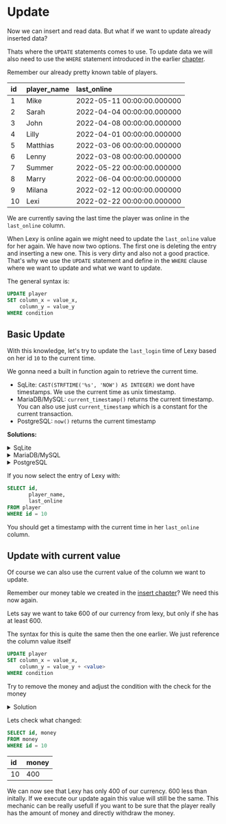 # Update

Now we can insert and read data. But what if we want to update already inserted data?

Thats where the `UPDATE` statements comes to use. To update data we will also need to use the `WHERE` statement
introduced in the earlier [chapter](../02/select.md#where).

Remember our already pretty known table of players.

| id  | player\_name | last\_online               |
|:----|:-------------|:---------------------------|
| 1   | Mike         | 2022-05-11 00:00:00.000000 |
| 2   | Sarah        | 2022-04-04 00:00:00.000000 |
| 3   | John         | 2022-04-08 00:00:00.000000 |
| 4   | Lilly        | 2022-04-01 00:00:00.000000 |
| 5   | Matthias     | 2022-03-06 00:00:00.000000 |
| 6   | Lenny        | 2022-03-08 00:00:00.000000 |
| 7   | Summer       | 2022-05-22 00:00:00.000000 |
| 8   | Marry        | 2022-06-04 00:00:00.000000 |
| 9   | Milana       | 2022-02-12 00:00:00.000000 |
| 10  | Lexi         | 2022-02-22 00:00:00.000000 |

We are currently saving the last time the player was online in the `last_online` column.

When Lexy is online again we might need to update the `last_online` value for her again. We have now two options. The
first one is deleting the entry and inserting a new one. This is very dirty and also not a good practice. That's why we
use the `UPDATE` statement and define in the `WHERE` clause where we want to update and what we want to update.

The general syntax is:

```sql
UPDATE player
SET column_x = value_x,
    column_y = value_y
WHERE condition
```

## Basic Update

With this knowledge, let's try to update the `last_login` time of Lexy based on her id `10` to the current time.

We gonna need a built in function again to retrieve the current time.

- SqLite: `CAST(STRFTIME('%s', 'NOW') AS INTEGER)` we dont have timestamps. We use the current time as unix timestamp.
- MariaDB/MySQL: `current_timestamp()` returns the current timestamp. You can also use just `current_timestamp` which is
  a constant for the current transaction.
- PostgreSQL: `now()` returns the current timestamp

**Solutions:**

<details>
<summary>SqLite</summary>


```sql
UPDATE player
SET last_online = CAST(strftime('%s', 'NOW') AS INTEGER)
WHERE id = 10;
```

</details>

<details>
<summary>MariaDB/MySQL</summary>

```sql
UPDATE player
SET last_online = CURRENT_TIMESTAMP
WHERE id = 10;
```

</details>

<details>
<summary>PostgreSQL</summary>

```sql
UPDATE player
SET last_online = NOW()
WHERE id = 10;
```

</details>

If you now select the entry of Lexy with:

```sql
SELECT id,
       player_name,
       last_online
FROM player
WHERE id = 10
```

You should get a timestamp with the current time in her `last_online` column.

## Update with current value

Of course we can also use the current value of the column we want to update.

Remember our money table we created in the [insert chapter](../02/insert.md#create-tables-with-content)? We need this
now again.

Lets say we want to take 600 of our currency from lexy, but only if she has at least 600.

The syntax for this is quite the same then the one earlier. We just reference the column value itself

```sql
UPDATE player
SET column_x = value_x,
    column_y = value_y + <value>
WHERE condition
```

Try to remove the money and adjust the condition with the check for the money



<details>
<summary>Solution</summary>

```sql
UPDATE money
SET money = money - 600
WHERE id = 10
  AND money >= 600
```

</details>


Lets check what changed:

```sql
SELECT id, money
FROM money
WHERE id = 10
```

| id  | money |
|:----|:------|
| 10  | 400   |

We can now see that Lexy has only 400 of our currency. 600 less than initally. If we execute our update again this 
value will still be the same. This mechanic can be really usefull if you want to be sure that the player really has 
the amount of money and directly withdraw the money.
